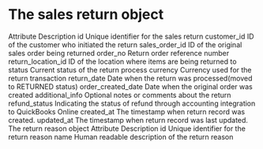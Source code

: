 # The sales return object

Attribute Description id Unique identifier for the sales return customer_id ID of the
customer who initiated the return sales_order_id ID of the original sales order being
returned order_no Return order reference number return_location_id ID of the location
where items are being returned to status Current status of the return process currency
Currency used for the return transaction return_date Date when the return was
processed(moved to RETURNED status) order_created_date Date when the original order was
created additional_info Optional notes or comments about the return refund_status
Indicating the status of refund through accounting integration to QuickBooks Online
created_at The timestamp when return record was created. updated_at The timestamp when
return record was last updated. The return reason object Attribute Description id Unique
identifier for the return reason name Human readable description of the return reason
